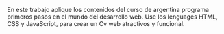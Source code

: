 En este trabajo aplique los contenidos del curso de argentina programa primeros pasos en el mundo del desarrollo web. 
Use los lenguages HTML, CSS y JavaScript, para crear un Cv web atractivos y funcional.
